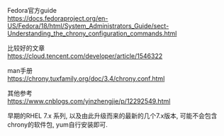 Fedora官方guide  
https://docs.fedoraproject.org/en-US/Fedora/18/html/System_Administrators_Guide/sect-Understanding_the_chrony_configuration_commands.html

比较好的文章  
https://cloud.tencent.com/developer/article/1546322

man手册  
https://chrony.tuxfamily.org/doc/3.4/chrony.conf.html

其他参考  
https://www.cnblogs.com/yinzhengjie/p/12292549.html



早期的RHEL 7.x 系列, 以及由此升级而来的最新的几个7.x版本, 可能不会包含chrony的软件包, yum自行安装即可.

